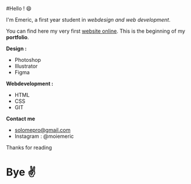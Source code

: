 #Hello ! :smile:

I'm Emeric, a first year student in *webdesign and web development*.

You can find here my very first [website online](https://emericjcp.github.io/portfolio2021emeric/).
This is the beginning of my **portfolio**.

**Design :**

* Photoshop
* Illustrator
* Figma

**Webdevelopment :**

* HTML
* CSS
* GIT

**Contact me**
* solomepro@gmail.com
* Instagram : @moiemeric


Thanks for reading 
# Bye :v: